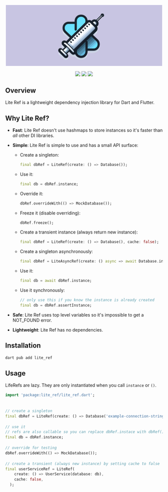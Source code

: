 <p align="center">
  <img width="500" src="https://github.com/jinyus/lite_ref/blob/main/assets/logo.jpg?raw=true">
</p>

<p align="center">
  <img src="https://img.shields.io/badge/license-MIT-purple"> 
  <a href="https://app.codecov.io/github/jinyus/lite_ref"><img src="https://img.shields.io/codecov/c/github/jinyus/lite_ref"></a>
  <a href="https://pub.dev/packages/lite_ref"><img src="https://img.shields.io/pub/points/lite_ref?color=blue"></a>
</p>

## Overview

Lite Ref is a lightweight dependency injection library for Dart and Flutter.

## Why Lite Ref?

-   **Fast**: Lite Ref doesn't use hashmaps to store instances so it's faster than _all_ other DI libraries.
-   **Simple**: Lite Ref is simple to use and has a small API surface:

    -   Create a singleton:

        ```dart
        final dbRef = LiteRef(create: () => Database());
        ```

    -   Use it:

        ```dart
        final db = dbRef.instance;
        ```

    -   Override it:

        ```dart
        dbRef.overrideWith(() => MockDatabase());
        ```

    -   Freeze it (disable overriding):

        ```dart
        dbRef.freeze();
        ```

    -   Create a transient instance (always return new instance):

        ```dart
        final dbRef = LiteRef(create: () => Database(), cache: false);
        ```

    -   Create a singleton asynchronously:

        ```dart
        final dbRef = LiteAsyncRef(create: () async => await Database.init());
        ```

    -   Use it:

        ```dart
        final db = await dbRef.instance;
        ```

    -   Use it synchronously:

        ```dart
        // only use this if you know the instance is already created
        final db = dbRef.assertInstance;
        ```

-   **Safe**: Lite Ref uses top level variables so it's impossible to get a NOT_FOUND error.
-   **Lightweight**: Lite Ref has no dependencies.

## Installation

```bash
dart pub add lite_ref
```

## Usage

LifeRefs are lazy. They are only instantiated when you call `instance` or `()`.

```dart
import 'package:lite_ref/lite_ref.dart';


// create a singleton
final dbRef = LiteRef(create: () => Database('example-connection-string'));

// use it
// refs are also callable so you can replace dbRef.instace with dbRef()
final db = dbRef.instance;

// override for testing
dbRef.overrideWith(() => MockDatabase());

// create a transient (always new instance) by setting cache to false
final userServiceRef = LiteRef(
    create: () => UserService(database: db),
    cache: false,
  );
```
